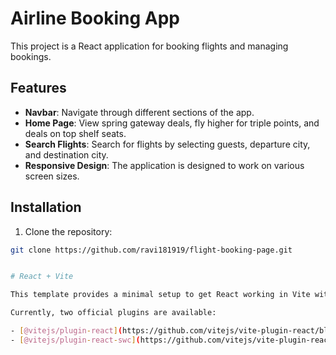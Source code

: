 # Airline Booking App

This project is a React application for booking flights and managing bookings.

## Features

- **Navbar**: Navigate through different sections of the app.
- **Home Page**: View spring gateway deals, fly higher for triple points, and deals on top shelf seats.
- **Search Flights**: Search for flights by selecting guests, departure city, and destination city.
- **Responsive Design**: The application is designed to work on various screen sizes.

## Installation

1. Clone the repository:

```bash
git clone https://github.com/ravi181919/flight-booking-page.git


# React + Vite

This template provides a minimal setup to get React working in Vite with HMR and some ESLint rules.

Currently, two official plugins are available:

- [@vitejs/plugin-react](https://github.com/vitejs/vite-plugin-react/blob/main/packages/plugin-react/README.md) uses [Babel](https://babeljs.io/) for Fast Refresh
- [@vitejs/plugin-react-swc](https://github.com/vitejs/vite-plugin-react-swc) uses [SWC](https://swc.rs/) for Fast Refresh
